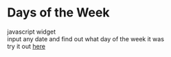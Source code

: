 # Days of the Week
 javascript widget  
 input any date and find out what day of the week it was  
 try it out [here]()
